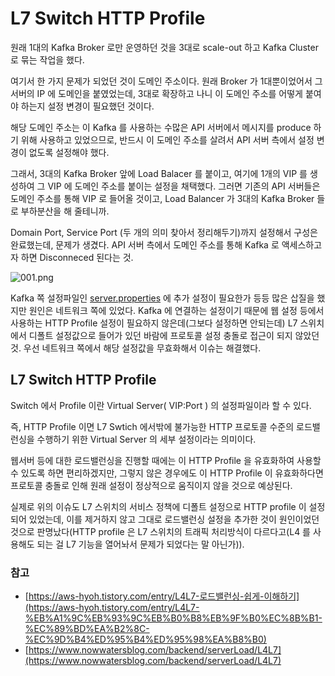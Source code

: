 # L7 Switch HTTP Profile

원래 1대의 Kafka Broker 로만 운영하던 것을 3대로 scale-out 하고 Kafka Cluster 로 묶는 작업을 했다.

여기서 한 가지 문제가 되었던 것이 도메인 주소이다. 원래 Broker 가 1대뿐이었어서 그 서버의 IP 에 도메인을 붙였었는데, 3대로 확장하고 나니 이 도메인 주소를 어떻게 붙여야 하는지 설정 변경이 필요했던 것이다.

해당 도메인 주소는 이 Kafka 를 사용하는 수많은 API 서버에서 메시지를 produce 하기 위해 사용하고 있었으므로, 반드시 이 도메인 주소를 살려서 API 서버 측에서 설정 변경이 없도록 설정해야 했다.

그래서, 3대의 Kafka Broker 앞에 Load Balacer 를 붙이고, 여기에 1개의 VIP 를 생성하여 그 VIP 에 도메인 주소를 붙이는 설정을 채택했다. 그러면 기존의 API 서버들은 도메인 주소를 통해 VIP 로 들어올 것이고, Load Balancer 가 3대의 Kafka Broker 들로 부하분산을 해 줄테니까.

Domain Port, Service Port (두 개의 의미 찾아서 정리해두기)까지 설정해서 구성은 완료했는데, 문제가 생겼다. API 서버 측에서 도메인 주소를 통해 Kafka 로 액세스하고자 하면 Disconneced 된다는 것.

![001.png](https://s3-us-west-2.amazonaws.com/secure.notion-static.com/d23a7aa2-8a25-414e-82d3-234e8651a8c5/001.png)

Kafka 쪽 설정파일인 [server.properties](http://server.properties) 에 추가 설정이 필요한가 등등 많은 삽질을 했지만 원인은 네트워크 쪽에 있었다. Kafka 에 연결하는 설정이기 때문에 웹 설정 등에서 사용하는 HTTP Profile 설정이 필요하지 않은데(그보다 설정하면 안되는데) L7 스위치에서 디폴트 설정값으로 들어가 있던 바람에 프로토콜 설정 충돌로 접근이 되지 않았던 것. 우선 네트워크 쪽에서 해당 설정값을 무효화해서 이슈는 해결했다.

## L7 Switch HTTP Profile

Switch 에서 Profile 이란 Virtual Server( VIP:Port ) 의 설정파일이라 할 수 있다.

즉, HTTP Profile 이면 L7 Swtich 에서밖에 불가능한 HTTP 프로토콜 수준의 로드밸런싱을 수행하기 위한 Virtual Server 의 세부 설정이라는 의미이다.

웹서버 등에 대한 로드밸런싱을 진행할 때에는 이 HTTP Profile 을 유효화하여 사용할 수 있도록 하면 편리하겠지만, 그렇지 않은 경우에도 이 HTTP Profile 이 유효화하다면 프로토콜 충돌로 인해 원래 설정이 정상적으로 움직이지 않을 것으로 예상된다.

실제로 위의 이슈도 L7 스위치의 서비스 정책에 디폴트 설정으로 HTTP profile 이 설정되어 있었는데, 이를 제거하지 않고 그대로 로드밸런싱 설정을 추가한 것이 원인이었던 것으로 판명났다(HTTP profile 은 L7 스위치의 트래픽 처리방식이 다르다고(L4 를 사용해도 되는 걸 L7 기능을 열어놔서 문제가 되었다는 말 아닌가)).

### 참고

- [https://aws-hyoh.tistory.com/entry/L4L7-로드밸런싱-쉽게-이해하기](https://aws-hyoh.tistory.com/entry/L4L7-%EB%A1%9C%EB%93%9C%EB%B0%B8%EB%9F%B0%EC%8B%B1-%EC%89%BD%EA%B2%8C-%EC%9D%B4%ED%95%B4%ED%95%98%EA%B8%B0)
- [https://www.nowwatersblog.com/backend/serverLoad/L4L7](https://www.nowwatersblog.com/backend/serverLoad/L4L7)
